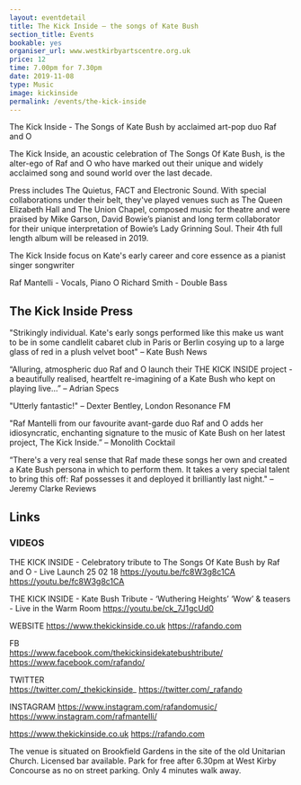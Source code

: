```yaml
---
layout: eventdetail
title: The Kick Inside – the songs of Kate Bush
section_title: Events
bookable: yes
organiser_url: www.westkirbyartscentre.org.uk
price: 12
time: 7.00pm for 7.30pm
date: 2019-11-08
type: Music
image: kickinside
permalink: /events/the-kick-inside
---
```


The Kick Inside - The Songs of Kate Bush by acclaimed art-pop duo Raf and O

The Kick Inside, an acoustic celebration of The Songs Of Kate Bush, is the alter-ego of Raf and O who have marked out their unique and widely acclaimed song and sound world over the last decade.

Press includes The Quietus, FACT and Electronic Sound. With special collaborations under their belt, they've played venues such as The Queen Elizabeth Hall and The Union Chapel, composed music for theatre and were praised by Mike Garson, David Bowie’s pianist and long term collaborator for their unique interpretation of Bowie’s Lady Grinning Soul. Their 4th full length album will be released in 2019.

The Kick Inside focus on Kate's early career and core essence as a pianist singer songwriter

Raf Mantelli - Vocals, Piano
O Richard Smith - Double Bass

## The Kick Inside Press

"Strikingly individual. Kate's early songs performed like this make us want to be in some candlelit cabaret club in Paris or Berlin cosying up to a large glass of red in a plush velvet boot" – Kate Bush News

“Alluring, atmospheric duo Raf and O launch their THE KICK INSIDE project - a beautifully realised, heartfelt re-imagining of a Kate Bush who kept on playing live…” – Adrian Specs

"Utterly fantastic!" – Dexter Bentley, London Resonance FM

"Raf Mantelli from our favourite avant-garde duo Raf and O adds her idiosyncratic, enchanting signature to the music of Kate Bush on her latest project, The Kick Inside.” – Monolith Cocktail

“There's a very real sense that Raf made these songs her own and created a Kate Bush persona in which to perform them. It takes a very special talent to bring this off: Raf possesses it and deployed it brilliantly last night." – Jeremy Clarke Reviews

## Links

### VIDEOS

THE KICK INSIDE - Celebratory tribute to The Songs Of Kate Bush by Raf and O - Live Launch 25 02 18
https://youtu.be/fc8W3g8c1CA <https://youtu.be/fc8W3g8c1CA>

THE KICK INSIDE  - Kate Bush Tribute - ‘Wuthering Heights’ ‘Wow’ & teasers - Live in the Warm Room
https://youtu.be/ck_7J1gcUd0

WEBSITE
https://www.thekickinside.co.uk
https://rafando.com

FB  		  
https://www.facebook.com/thekickinsidekatebushtribute/
https://www.facebook.com/rafando/

TWITTER  
https://twitter.com/_thekickinside_
https://twitter.com/_rafando

INSTAGRAM
https://www.instagram.com/rafandomusic/
https://www.instagram.com/rafmantelli/

https://www.thekickinside.co.uk
https://rafando.com

The venue is situated on Brookfield Gardens in the site of the old Unitarian Church. Licensed bar available. Park for free after 6.30pm at West Kirby Concourse as no on street parking. Only 4 minutes walk away.
